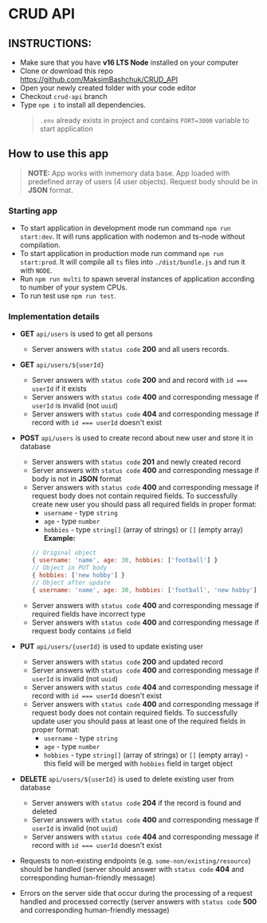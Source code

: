 # CRUD API

## INSTRUCTIONS:

- Make sure that you have **v16 LTS Node** installed on your computer
- Clone or download this repo https://github.com/MaksimBashchuk/CRUD_API
- Open your newly created folder with your code editor
- Checkout `crud-api` branch
- Type `npm i` to install all dependencies.
  > `.env` already exists in project and contains `PORT=3000` variable to start application

## How to use this app

> **NOTE:** App works with inmemory data base. App loaded with predefined array of users (4 user objects). Request body should be in **JSON** format.

### Starting app

- To start application in development mode run command `npm run start:dev`. It will runs application with nodemon and ts-node without compilation.
- To start application in production mode run command `npm run start:prod`. It will compile all `ts` files into `./dist/bundle.js` and run it with `NODE`.
- Run `npm run multi` to spawn several instances of application according to number of your system CPUs.
- To run test use `npm run test`.

### Implementation details

- **GET** `api/users` is used to get all persons

  - Server answers with `status code` **200** and all users records.

- **GET** `api/users/${userId}`

  - Server answers with `status code` **200** and and record with `id === userId` if it exists
  - Server answers with `status code` **400** and corresponding message if `userId` is invalid (not `uuid`)
  - Server answers with `status code` **404** and corresponding message if record with `id === userId` doesn't exist

- **POST** `api/users` is used to create record about new user and store it in database

  - Server answers with `status code` **201** and newly created record
  - Server answers with `status code` **400** and corresponding message if body is not in **JSON** format
  - Server answers with `status code` **400** and corresponding message if request body does not contain required fields. To successfully create new user you should pass all required fields in proper format:
    - `username` - type `string`
    - `age` - type `number`
    - `hobbies` - type `string[]` (array of strings) or `[]` (empty array)
      **Example:**
    ```javascript
    // Original object
    { username: 'name', age: 30, hobbies: ['football'] }
    // Object in PUT body
    { hobbies: ['new hobby'] }
    // Object after update
    { username: 'name', age: 30, hobbies: ['football', 'new hobby'] }
    ```
  - Server answers with `status code` **400** and corresponding message if required fields have incorrect type
  - Server answers with `status code` **400** and corresponding message if request body contains `id` field

- **PUT** `api/users/{userId}` is used to update existing user

  - Server answers with `status code` **200** and updated record
  - Server answers with `status code` **400** and corresponding message if `userId` is invalid (not `uuid`)
  - Server answers with `status code` **404** and corresponding message if record with `id === userId` doesn't exist
  - Server answers with `status code` **400** and corresponding message if request body does not contain required fields. To successfully update user you should pass at least one of the required fields in proper format:
    - `username` - type `string`
    - `age` - type `number`
    - `hobbies` - type `string[]` (array of strings) or `[]` (empty array) - this field will be merged with `hobbies` field in target object

- **DELETE** `api/users/${userId}` is used to delete existing user from database

  - Server answers with `status code` **204** if the record is found and deleted
  - Server answers with `status code` **400** and corresponding message if `userId` is invalid (not `uuid`)
  - Server answers with `status code` **404** and corresponding message if record with `id === userId` doesn't exist

- Requests to non-existing endpoints (e.g. `some-non/existing/resource`) should be handled (server should answer with `status code` **404** and corresponding human-friendly message)

- Errors on the server side that occur during the processing of a request handled and processed correctly (server answers with `status code` **500** and corresponding human-friendly message)
